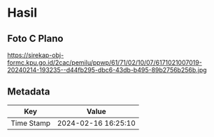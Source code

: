 # Hasil

## Foto C Plano

https://sirekap-obj-formc.kpu.go.id/2cac/pemilu/ppwp/61/71/02/10/07/6171021007019-20240214-193235--d44fb295-dbc6-43db-b495-89b2756b256b.jpg


## Metadata

| Key        | Value               |
| ---------- | ------------------- |
| Time Stamp | 2024-02-16 16:25:10 |



